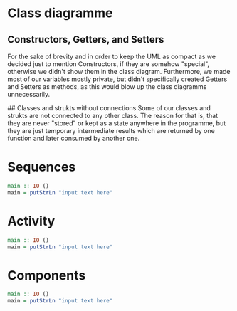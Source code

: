 # Class diagramme

## Constructors, Getters, and Setters
For the sake of brevity and in order to keep the UML as compact as we decided just to mention Constructors, if they are somehow "special", otherwise we didn't show them in the class diagram. Furthermore, we made most of our variables mostly private, but didn't specifically created Getters and Setters as methods, as this would blow up the class diagramms unnecessarily.

## Classes and strukts without connections
Some of our classes and strukts are not connected to any other class. The reason for that is, that they are never "stored" or kept as a state anywhere in the programme, but they are just temporary intermediate results which are returned by one function and later consumed by another one.

# Sequences

```haskell 
main :: IO ()
main = putStrLn "input text here"
```

# Activity
```haskell 
main :: IO ()
main = putStrLn "input text here"
```

# Components
```haskell 
main :: IO ()
main = putStrLn "input text here"
```
